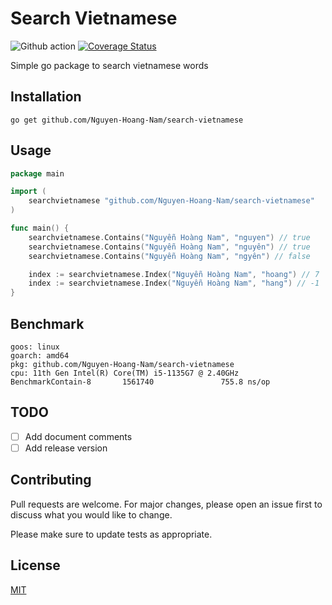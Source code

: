 # Search Vietnamese

![Github action](https://github.com/Nguyen-Hoang-Nam/search-vietnamese/actions/workflows/go.yml/badge.svg)
[![Coverage Status](https://coveralls.io/repos/github/Nguyen-Hoang-Nam/search-vietnamese/badge.svg?branch=main)](https://coveralls.io/github/Nguyen-Hoang-Nam/search-vietnamese?branch=main)

Simple go package to search vietnamese words

## Installation

```text
go get github.com/Nguyen-Hoang-Nam/search-vietnamese
```

## Usage

```go
package main

import (
    searchvietnamese "github.com/Nguyen-Hoang-Nam/search-vietnamese"
)

func main() {
    searchvietnamese.Contains("Nguyễn Hoàng Nam", "nguyen") // true
    searchvietnamese.Contains("Nguyễn Hoàng Nam", "nguyên") // true
    searchvietnamese.Contains("Nguyễn Hoàng Nam", "ngyên") // false

    index := searchvietnamese.Index("Nguyễn Hoàng Nam", "hoang") // 7
    index := searchvietnamese.Index("Nguyễn Hoàng Nam", "hang") // -1
}
```

## Benchmark

```text
goos: linux
goarch: amd64
pkg: github.com/Nguyen-Hoang-Nam/search-vietnamese
cpu: 11th Gen Intel(R) Core(TM) i5-1135G7 @ 2.40GHz
BenchmarkContain-8       1561740               755.8 ns/op
```

## TODO

- [ ] Add document comments
- [ ] Add release version

## Contributing

Pull requests are welcome. For major changes,
please open an issue first to discuss what you would like to change.

Please make sure to update tests as appropriate.

## License

[MIT](https://choosealicense.com/licenses/mit/)
